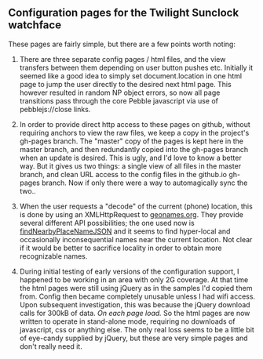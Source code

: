 ## Configuration pages for the Twilight Sunclock watchface

These pages are fairly simple, but there are a few points worth noting:

1. There are three separate config pages / html files, and the view transfers
between them depending on user button pushes etc. Initially it seemed like a
good idea to simply set document.location in one html page to jump the user
directly to the desired next html page. This however resulted in random NP object
errors, so now all page transitions pass through the core Pebble javascript
via use of pebblejs://close links.

2. In order to provide direct http access to these pages on github, without
requiring anchors to view the raw files, we keep a copy in the project's
gh-pages branch. The "master" copy of the pages is kept here in the master
branch, and then redundantly copied into the gh-pages branch when an update
is desired. This is ugly, and I'd love to know a better way. But it gives us two
things: a single view of all files in the master branch, and clean URL access to
the config files in the github.io gh-pages branch. Now if only there were a way
to automagically sync the two..

3. When the user requests a "decode" of the current (phone) location, this is
done by using an XMLHttpRequest to [geonames.org](http://geonames.org). They
provide several different API possibilities; the one used now is
[findNearbyPlaceNameJSON](http://www.geonames.org/export/web-services.html#findNearbyPlaceName)
and it seems to find hyper-local and occasionally inconsequential names near
the current location. Not clear if it would be better to sacrifice locality
in order to obtain more recognizable names.

4. During initial testing of early versions of the configuration support,
I happened to be working in an area with only 2G coverage. At that time the
html pages were still using jQuery as in the samples I'd copied them from.
Config then became completely unusable unless I had wifi access. Upon
subsequent investigation, this was because the jQuery download calls for
300kB of data. *On each page load.* So the html pages are now written to
operate in stand-alone mode, requiring no downloads of javascript, css or
anything else. The only real loss seems to be a little bit of eye-candy
supplied by jQuery, but these are very simple pages and don't really need it.
